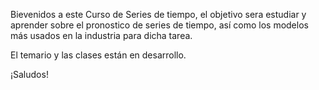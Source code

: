 Bievenidos a este Curso de Series de tiempo, el objetivo sera estudiar y aprender sobre el pronostico de series de tiempo, así como los modelos más usados en la industria para dicha tarea.

El temario y las clases están en desarrollo.

¡Saludos!
